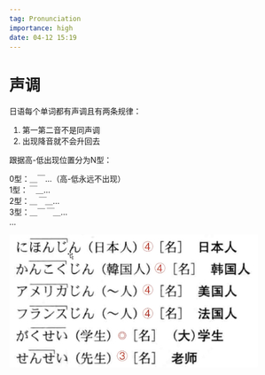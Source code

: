 ```yaml
---
tag: Pronunciation
importance: high
date: 04-12 15:19
---
```


# 声调

日语每个单词都有声调且有两条规律：

1. 第一第二音不是同声调
2. 出现降音就不会升回去

跟据高-低出现位置分为N型：

0型：＿￣…（高-低永远不出现）  
1型：*￣*＿…  
2型：＿*￣*＿…  
3型：＿￣*￣*＿…  
…

![声调图](../Data/声调图.jpeg)